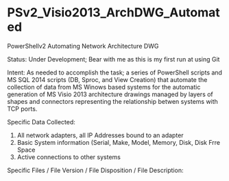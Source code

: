 # PSv2_Visio2013_ArchDWG_Automated
PowerShellv2 Automating Network Architecture DWG

Status: Under Development; Bear with me as this is my first run at using Git

Intent: As needed to accomplish the task; a series of PowerShell scripts and MS SQL 2014 scripts
(DB, Sproc, and View Creation) that automate the collection of data from MS Winows based systems
for the automatic generation of MS Visio 2013 architecture drawings managed by layers of shapes 
and connectors representing the relationship betwen systems with TCP ports.

Specific Data Collected:

1. All network adapters, all IP Addresses bound to an adapter
2. Basic System information (Serial, Make, Model, Memory, Disk, Disk Frre Space
3. Active connections to other systems

Specific Files / File Version / File Disposition / File Description:




